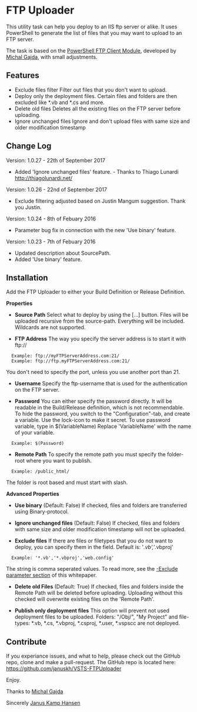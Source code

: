 # FTP Uploader

This utility task can help you deploy to an IIS ftp server or alike. It uses PowerShell to generate the list of files that you may want to upload to an FTP server.

The task is based on the [PowerShell FTP Client Module](https://gallery.technet.microsoft.com/scriptcenter/PowerShell-FTP-Client-db6fe0cb), developed by [Michal Gajda](https://social.technet.microsoft.com/profile/michalgajda/), with small adjustments.



## Features

 - Exclude files filter
 Filter out files that you don't want to upload.
 - Deploy only the deployment files. 
 Certain files and folders are then excluded like *.vb and *.cs and more.
 - Delete old files
 Deletes all the existing files on the FTP server before uploading.
 - Ignore unchanged files
 Ignore and don't upload files with same size and older modification timestamp

## Change Log

Version: 1.0.27 - 22th of September 2017
 - Added 'Ignore unchanged files' feature. - Thanks to Thiago Lunardi http://thiagolunardi.net/

Version: 1.0.26 - 22nd of September 2017
- Exclude filtering adjusted based on Justin Mangum suggestion. Thank you Justin.
 
Version: 1.0.24 - 8th of Febuary 2016
- Parameter bug fix in connection with the new 'Use binary' feature.

Version: 1.0.23 - 7th of Febuary 2016
- Updated description about SourcePath.
- Added 'Use binary' feature.

 
## Installation

Add the FTP Uploader to either your Build Definition or Release Definition.

**Properties**

- **Source Path**
Select what to deploy by using the [...] button.
Files will be uploaded recursive from the source-path. Everything will be included. Wildcards are not supported.

- **FTP Address**
The way you specify the server address is to start it with ftp:// 
```
  Example: ftp://myFTPServerAddress.com:21/
  Example: ftp://ftp.myFTPServerAddress.com:21/
```
You don't need to specify the port, unless you use another port than 21.

- **Username**
Specify the ftp-username that is used for the authentication on the FTP server.

- **Password**
You can either specify the password directly. It will be readable in the Build/Release definition, which is not recommendable. To hide the password, you switch to the "Configuration"-tab, and create a variable. Use the lock-icon to make it secret.
To use password variable, type in $(VariableName)
Replace 'VariableName' with the name of your variable.
```
  Example: $(Password)
```

- **Remote Path**
To specify the remote path you must specify the folder-root where you want to publish.
```
  Example: /public_html/
```
The folder is root based and must start with slash.

**Advanced Properties**

- **Use binary** (Default: False)
If checked, files and folders are transferred using Binary-protocol.

- **Ignore unchanged files** (Default: False)
If checked, files and folders with same size and older modification timestamp will not be uploaded.

- **Exclude files**
If there are files or filetypes that you do not want to deploy, you can specify them in the field. Default is: '*.vb','*.vbproj'
```
  Example: '*.vb','*.vbproj','web.config'
```
The string is comma seperated values. To read more, see the [-Exclude parameter section](https://technet.microsoft.com/en-us/library/hh849800.aspx) of this whitepaper.

- **Delete old Files** (Default: True)
If checked, files and folders inside the Remote Path will be deleted before uploading.
Uploading without this checked will overwrite existing files on the 'Remote Path'.

- **Publish only deployment files** 
This option will prevent not used deployment files to be uploaded. Folders: "/Obj/", "My Project" and file-types: *.vb, *.cs, *.vbproj, *.csproj, *.user, *.vspscc are not deployed.

## Contribute

If you experiance issues, and what to help, please check out the GitHub repo, clone and make a pull-request. The GitHub repo is located here:
https://github.com/januskh/VSTS-FTPUploader
 
Enjoy.

Thanks to [Michal Gajda](https://social.technet.microsoft.com/profile/michalgajda/)

Sincerely 
[Janus Kamp Hansen](https://social.technet.microsoft.com/Profile/Janus%20Kamp%20Hansen)